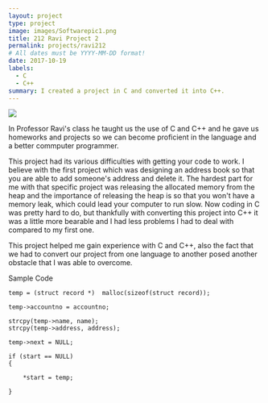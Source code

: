```yaml
---
layout: project
type: project
image: images/Softwarepic1.png
title: 212 Ravi Project 2
permalink: projects/ravi212
# All dates must be YYYY-MM-DD format!
date: 2017-10-19
labels:
  - C
  - C++
summary: I created a project in C and converted it into C++.
---
```


<div class="ui large rounded images">
  <img class="ui image" src="../images/Softwarepic2.png">
</div>


In Professor Ravi's class he taught us the use of C and C++ and he gave us homeworks and projects so we can become proficient in the language and a better commputer programmer.

This project had its various difficulties with getting your code to work. I believe with the first project which was designing an address book so that you are able to add someone's address and delete it. The hardest part for me with that specific project was releasing the allocated memory from the heap and the importance of releasing the heap is so that you won't have a memory leak, which could lead your computer to run slow. Now coding in C was pretty hard to do, but thankfully with converting this project into C++ it was a little more bearable and I had less problems I had to deal with compared to my first one. 

This project helped me gain experience with C and C++, also the fact that we had to convert our project from one language to another posed another obstacle that I was able to overcome.
 
Sample Code

    temp = (struct record *)  malloc(sizeof(struct record));

    temp->accountno = accountno;

    strcpy(temp->name, name);
    strcpy(temp->address, address);

    temp->next = NULL;

    if (start == NULL)
    {

        *start = temp;

    }
